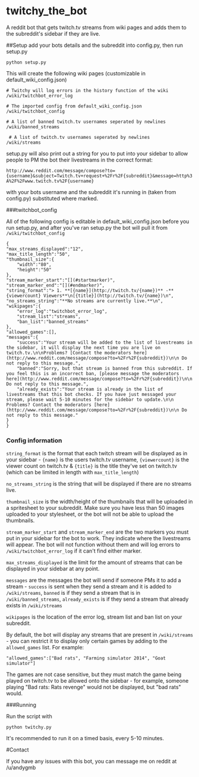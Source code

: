 twitchy_the_bot
===============

A reddit bot that gets twitch.tv streams from wiki pages and adds them to the subreddit's sidebar if they are live. 

##Setup
add your bots details and the subreddit into config.py, then run setup.py

    python setup.py

This will create the following wiki pages (customizable in default_wiki_config.json)
    
    # Twitchy will log errors in the history function of the wiki
    /wiki/twitchbot_error_log 

    # The imported config from default_wiki_config.json
    /wiki/twitchbot_config 

    # A list of banned twitch.tv usernames seperated by newlines
    /wiki/banned_streams 

     # A list of twitch.tv usernames seperated by newlines
    /wiki/streams

setup.py will also print out a string for you to put into your sidebar to allow people to PM the bot their livestreams in the correct format:

`http://www.reddit.com/message/compose?to={username}&subject=Twitch.tv+request+%2Fr%2F{subreddit}&message=http%3A%2F%2Fwww.twitch.tv%2F{username}`

with your bots username and the subreddit it's running in (taken from config.py) substituted where marked.


###twitchbot_config

All of the following config is editable in default_wiki_config.json before you run setup.py, and after you've ran setup.py the bot will pull it from `/wiki/twitchbot_config`

    {
    "max_streams_displayed":"12",
    "max_title_length":"50",
    "thumbnail_size":{
        "width":"80",
        "height":"50"
    },
    "stream_marker_start":"[](#startmarker)",
    "stream_marker_end":"[](#endmarker)",
    "string_format":"> 1. **[{name}](http://twitch.tv/{name})** -**{viewercount} Viewers**\n[{title}](http://twitch.tv/{name})\n",
    "no_streams_string":"**No streams are currently live.**\n",
    "wikipages":{
        "error_log":"twitchbot_error_log",
        "stream_list":"streams",
        "ban_list":"banned_streams"
    },
    "allowed_games":[],
    "messages":{
        "success":"Your stream will be added to the list of livestreams in the sidebar, it will display the next time you are live on twitch.tv.\n\nProblems? [Contact the moderators here](http://www.reddit.com/message/compose?to=%2Fr%2F{subreddit})\n\n Do not reply to this message.",
        "banned":"Sorry, but that stream is banned from this subreddit. If you feel this is an incorrect ban, [please message the moderators here](http://www.reddit.com/message/compose?to=%2Fr%2F{subreddit})\n\n Do not reply to this message.",
        "already_exists":"Your stream is already in the list of livestreams that this bot checks. If you have just messaged your stream, please wait 5-10 minutes for the sidebar to update.\n\n Problems? Contact the moderators [here](http://www.reddit.com/message/compose?to=%2Fr%2F{subreddit})\n\n Do not reply to this message."
    }
    }

### Config information

`string_format` is the format that each twitch stream will be displayed as in your sidebar - `{name}` is the users twitch.tv username, `{viewercount}` is the viewer count on twitch.tv & `{title}` is the title they've set on twitch.tv (which can be limited in length with `max_title_length`)

`no_streams_string` is the string that will be displayed if there are no streams live. 

`thumbnail_size` is the width/height of the thumbnails that will be uploaded in a spritesheet to your subreddit. Make sure you have less than 50 images uploaded to your stylesheet, or the bot will not be able to upload the thumbnails.

`stream_marker_start` and `stream_marker_end` are the two markers you must put in your sidebar for the bot to work. They indicate where the livestreams will appear. The bot will not function without them and will log errors to `/wiki/twitchbot_error_log` if it can't find either marker.

`max_streams_displayed` is the limit for the amount of streams that can be displayed in your sidebar at any point.

`messages` are the messages the bot will send if someone PMs it to add a stream - `success` is sent when they send a stream and it is added to `/wiki/streams`, `banned` is if they send a stream that is in `/wiki/banned_streams`, `already_exists` is if they send a stream that already exists in `/wiki/streams`

`wikipages` is the location of the error log, stream list and ban list on your subreddit.

By default, the bot will display any streams that are present in `/wiki/streams` - you can restrict it to display only certain games by adding to the `allowed_games` list. For example:

    "allowed_games":["Bad rats", "Farming simulator 2014", "Goat simulator"]

The games are not case sensitive, but they must match the game being played on twitch.tv to be allowed onto the sidebar - for example, someone playing "Bad rats: Rats revenge" would not be displayed, but "bad rats" would. 


###Running

Run the script with 

    python twitchy.py

It's recommended to run it on a timed basis, every 5-10 minutes.

#Contact 

If you have any issues with this bot, you can message me on reddit at /u/andygmb